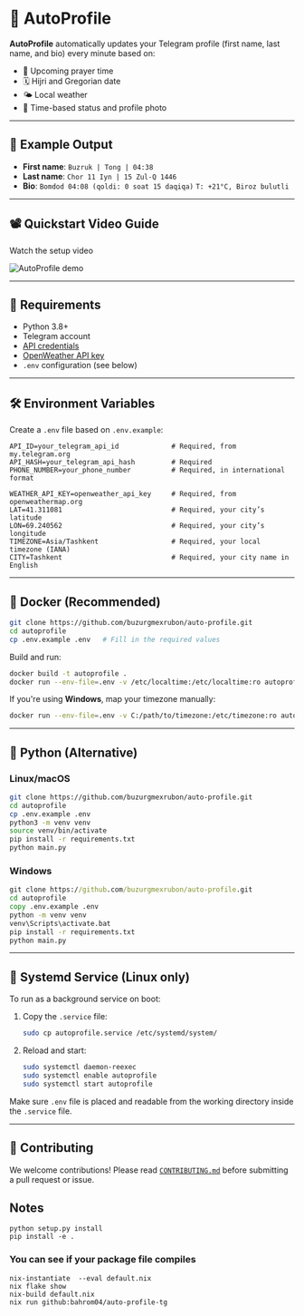 # 🧠 AutoProfile

**AutoProfile** automatically updates your Telegram profile (first name, last name, and bio) every minute based on:

- 🕌 Upcoming prayer time
- 🗓️ Hijri and Gregorian date
- 🌤️ Local weather
- 🔄 Time-based status and profile photo

---

## 📸 Example Output

- **First name**: `Buzruk | Tong | 04:38`
- **Last name**: `Chor 11 Iyn | 15 Zul-Q 1446`
- **Bio**:
  `Bomdod 04:08 (qoldi: 0 soat 15 daqiqa)`
  `T: +21°C, Biroz bulutli`

---

## 📽️ Quickstart Video Guide

Watch the setup video

![AutoProfile demo](assets/demo.gif)

---

## 📁 Requirements

- Python 3.8+
- Telegram account
- [API credentials](https://my.telegram.org/)
- [OpenWeather API key](https://openweathermap.org/)
- `.env` configuration (see below)

---

## 🛠️ Environment Variables

Create a `.env` file based on `.env.example`:

```env
API_ID=your_telegram_api_id             # Required, from my.telegram.org
API_HASH=your_telegram_api_hash         # Required
PHONE_NUMBER=your_phone_number          # Required, in international format

WEATHER_API_KEY=openweather_api_key     # Required, from openweathermap.org
LAT=41.311081                           # Required, your city’s latitude
LON=69.240562                           # Required, your city’s longitude
TIMEZONE=Asia/Tashkent                  # Required, your local timezone (IANA)
CITY=Tashkent                           # Required, your city name in English
```

---

## 🐳 Docker (Recommended)

```bash
git clone https://github.com/buzurgmexrubon/auto-profile.git
cd autoprofile
cp .env.example .env   # Fill in the required values
```

Build and run:

```bash
docker build -t autoprofile .
docker run --env-file=.env -v /etc/localtime:/etc/localtime:ro autoprofile
```

If you're using **Windows**, map your timezone manually:

```bash
docker run --env-file=.env -v C:/path/to/timezone:/etc/timezone:ro autoprofile
```

---

## 🐍 Python (Alternative)

### Linux/macOS

```bash
git clone https://github.com/buzurgmexrubon/auto-profile.git
cd autoprofile
cp .env.example .env
python3 -m venv venv
source venv/bin/activate
pip install -r requirements.txt
python main.py
```

### Windows

```cmd
git clone https://github.com/buzurgmexrubon/auto-profile.git
cd autoprofile
copy .env.example .env
python -m venv venv
venv\Scripts\activate.bat
pip install -r requirements.txt
python main.py
```

---

## 🧾 Systemd Service (Linux only)

To run as a background service on boot:

1. Copy the `.service` file:

   ```bash
   sudo cp autoprofile.service /etc/systemd/system/
   ```

2. Reload and start:

   ```bash
   sudo systemctl daemon-reexec
   sudo systemctl enable autoprofile
   sudo systemctl start autoprofile
   ```

Make sure `.env` file is placed and readable from the working directory inside the `.service` file.

---

## 🤝 Contributing

We welcome contributions!
Please read [`CONTRIBUTING.md`](CONTRIBUTING.md) before submitting a pull request or issue.


## Notes
```
python setup.py install
pip install -e . 
```

### You can see if your package file compiles 
```
nix-instantiate  --eval default.nix
nix flake show
nix-build default.nix
nix run github:bahrom04/auto-profile-tg
```